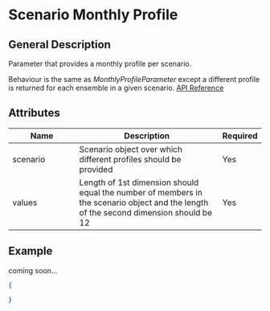 # Scenario Monthly Profile

## General Description

Parameter that provides a monthly profile per scenario.

Behaviour is the same as _MonthlyProfileParameter_ except a different profile is returned for each ensemble in a given scenario. [API Reference](https://pywr.github.io/pywr-docs/master/api/generated/pywr.parameters.ScenarioMonthlyProfileParameter.html)

## Attributes

<table><thead><tr><th width="158">Name</th><th width="409">Description</th><th>Required</th></tr></thead><tbody><tr><td>scenario</td><td>Scenario object over which different profiles should be provided</td><td>Yes</td></tr><tr><td>values</td><td>Length of 1st dimension should equal the number of members in the scenario object and the length of the second dimension should be 12</td><td>Yes</td></tr></tbody></table>

## Example

coming soon...

```json
{

}
```
